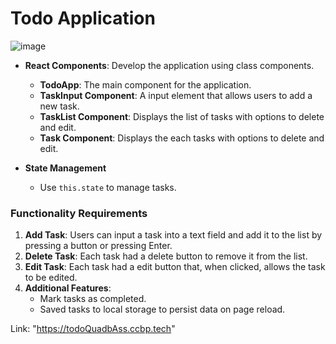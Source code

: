 
# Todo Application

![image](https://github.com/MoneNarendra/Todo-QuadB/assets/121397129/769df8aa-51b3-4231-b0af-8b922d099e45)


- **React Components**: Develop the application using class components.
    - **TodoApp**: The main component for the application.
    - **TaskInput Component**: A input element that allows users to add a new task.
    - **TaskList Component**: Displays the list of tasks with options to delete and edit.
    - **Task Component**: Displays the each tasks with options to delete and edit.

    
- **State Management**
    - Use `this.state` to manage tasks.
    
### Functionality Requirements

1. **Add Task**: Users can input a task into a text field and add it to the list by pressing a button or pressing Enter.
3. **Delete Task**: Each task had a delete button to remove it from the list.
4. **Edit Task**: Each task had a edit button that, when clicked, allows the task to be edited.
5. **Additional Features**:
    - Mark tasks as completed.
    - Saved tasks to local storage to persist data on page reload.


Link: "https://todoQuadbAss.ccbp.tech"